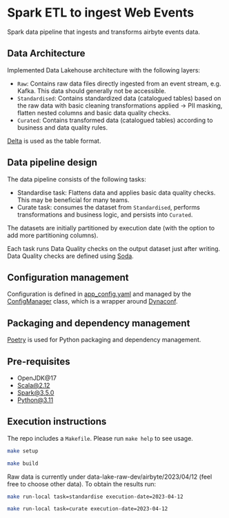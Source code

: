 # Spark ETL to ingest Web Events
Spark data pipeline that ingests and transforms airbyte events data.

## Data Architecture
Implemented Data Lakehouse architecture with the following layers:
- `Raw`: Contains raw data files directly ingested from an event stream, e.g. Kafka. This data should generally not be accessible.
- `Standardised`: Contains standardized data (catalogued tables) based on the raw data with basic cleaning transformations applied -> PII masking, flatten nested columns and basic data quality checks.
- `Curated`: Contains transformed data (catalogued tables) according to business and data quality rules.

[Delta](https://delta.io/) is used as the table format.

## Data pipeline design
The data pipeline consists of the following tasks:
 - Standardise task: Flattens data and applies basic data quality checks. This may be beneficial for many teams. 
 - Curate task: consumes the dataset from `Standardised`, performs transformations and business logic, and persists into `Curated`.

The datasets are initially partitioned by execution date (with the option to add more partitioning columns).

Each task runs Data Quality checks on the output dataset just after writing. Data Quality checks are defined using [Soda](https://docs.soda.io/soda-core/overview-main.html).

## Configuration management
Configuration is defined in [app_config.yaml](app_config.yaml) and managed by the [ConfigManager](spark_web_events_etl/config_manager.py) class, which is a wrapper around [Dynaconf](https://www.dynaconf.com/).

## Packaging and dependency management
[Poetry](https://python-poetry.org/) is used for Python packaging and dependency management.

## Pre-requisites
- OpenJDK@17
- Scala@2.12
- Spark@3.5.0
- Python@3.11

## Execution instructions
The repo includes a `Makefile`. Please run `make help` to see usage.

```bash
make setup
```
```bash
make build
```
Raw data is currently under data-lake-raw-dev/airbyte/2023/04/12 (feel free to choose other data). To obtain the results run:
```bash
make run-local task=standardise execution-date=2023-04-12
```
```bash
make run-local task=curate execution-date=2023-04-12
```
